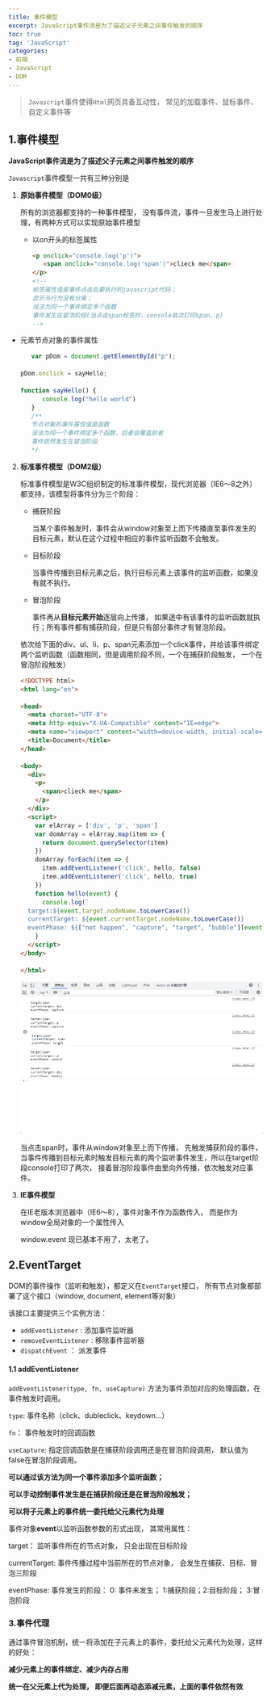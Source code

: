 ```yaml
---
title: 事件模型
excerpt: JavaScript事件流是为了描述父子元素之间事件触发的顺序
toc: true
tag: 'JavaScript'
categories:
- 前端
- JavaScript
- DOM
---
```


> `Javascript`事件使得`Html`网页具备互动性， 常见的加载事件、鼠标事件、自定义事件等

## 1.事件模型

**JavaScript事件流是为了描述父子元素之间事件触发的顺序**

`Javascript`事件模型一共有三种分别是

1. **原始事件模型（DOM0级）**

   所有的浏览器都支持的一种事件模型， 没有事件流，事件一旦发生马上进行处理，有两种方式可以实现原始事件模型

   - 以on开头的标签属性

     ```html
     <p onclick="console.log('p')">
     	<span onclick="console.log('span')">clieck me</span>
     </p>
     <!--
     标签属性值是事件点击后要执行的javascript代码；
     显示与行为没有分离；
     没法为同一个事件绑定多个函数
     事件发生在冒泡阶段(当点击span标签时，console依次打印span、p)
     -->
     ```

- 元素节点对象的事件属性

  ```javascript
     var pDom = document.getElementById("p");

  pDom.onclick = sayHello;

  function sayHello() {
     	console.log("hello world")
     }
     /**
     节点对象的事件属性值是函数
     没法为同一个事件绑定多个函数，后者会覆盖前者
     事件依然发生在冒泡阶段
     */
   ```

2. **标准事件模型（DOM2级）**

   标准事件模型是W3C组织制定的标准事件模型，现代浏览器（IE6～8之外）都支持，该模型将事件分为三个阶段：

   - 捕获阶段

      当某个事件触发时，事件会从window对象至上而下传播直至事件发生的目标元素，默认在这个过程中相应的事件监听函数不会触发。

   - 目标阶段

      当事件传播到目标元素之后，执行目标元素上该事件的监听函数，如果没有就不执行。

   - 冒泡阶段

      事件再从**目标元素开始**逐层向上传播， 如果途中有该事件的监听函数就执行；所有事件都有捕获阶段，但是只有部分事件才有冒泡阶段。

   依次给下面的div、ul、li、p、span元素添加一个click事件，并给该事件绑定两个监听函数（函数相同，但是调用阶段不同，一个在捕获阶段触发， 一个在冒泡阶段触发）

   ```html
   <!DOCTYPE html>
   <html lang="en">

   <head>
     <meta charset="UTF-8">
     <meta http-equiv="X-UA-Compatible" content="IE=edge">
     <meta name="viewport" content="width=device-width, initial-scale=1.0">
     <title>Document</title>
   </head>

   <body>
     <div>
       <p>
         <span>clieck me</span>
       </p>
     </div>
     <script>
       var elArray = ['div', 'p', 'span']
       var domArray = elArray.map(item => {
         return document.querySelector(item)
       })
       domArray.forEach(item => {
         item.addEventListener('click', hello, false)
         item.addEventListener('click', hello, true)
       })
       function hello(event) {
         console.log(`
     target:${event.target.nodeName.toLowerCase()}
     currentTarget: ${event.currentTarget.nodeName.toLowerCase()}
     eventPhase: ${["not happen", "capture", "target", "bubble"][event.eventPhase]}`)
       }
     </script>
   </body>

   </html>
   ```

   ![事件模型](assets/事件模型.png)

   当点击span时，事件从window对象至上而下传播， 先触发捕获阶段的事件，当事件传播到目标元素时触发目标元素的两个监听事件发生，所以在target阶段console打印了两次， 接着冒泡阶段事件由里向外传播，依次触发对应事件。

3. **IE事件模型**

   在IE老版本浏览器中（IE6～8），事件对象不作为函数传入， 而是作为window全局对象的一个属性传入

   window.event 现已基本不用了，太老了。

## 2.EventTarget

DOM的事件操作（监听和触发），都定义在`EventTarget`接口， 所有节点对象都部署了这个接口（window, document, element等对象）

该接口主要提供三个实例方法：

- `addEventListener` : 添加事件监听器
- `removeEventListener` : 移除事件监听器
- `dispatchEvent` ： 派发事件

#### 1.1 addEventListener

`addEventListener(type, fn, useCapture)` 方法为事件添加对应的处理函数，在事件触发时调用。

`type`: 事件名称（click、dubleclick、keydown...）

`fn`： 事件触发时的回调函数

`useCapture`: 指定回调函数是在捕获阶段调用还是在冒泡阶段调用， 默认值为false在冒泡阶段调用。

**可以通过该方法为同一个事件添加多个监听函数；**

**可以手动控制事件发生是在捕获阶段还是在冒泡阶段触发；**

**可以将子元素上的事件统一委托给父元素代为处理**

事件对象**event**以监听函数参数的形式出现， 其常用属性：

target： 监听事件所在的节点对象， 只会出现在目标阶段

currentTarget: 事件传播过程中当前所在的节点对象， 会发生在捕获、目标、冒泡三阶段

eventPhase: 事件发生的阶段： 0: 事件未发生； 1:捕获阶段；2:目标阶段； 3:冒泡阶段

### 3.事件代理

通过事件冒泡机制，统一将添加在子元素上的事件，委托给父元素代为处理，这样的好处：

**减少元素上的事件绑定、减少内存占用**

**统一在父元素上代为处理， 即便后面再动态添减元素，上面的事件依然有效**
